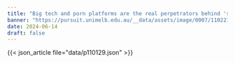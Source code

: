 ```yaml
---
title: "Big tech and porn platforms are the real perpetrators behind 'sickening' deepfakes"
banner: "https://pursuit.unimelb.edu.au/__data/assets/image/0007/110221/Deepfake-1-NewspaperSocialMedia-Shutterstock.webp"
date: 2024-06-14
draft: false
---
```


{{< json_article file="data/p110129.json" >}}
